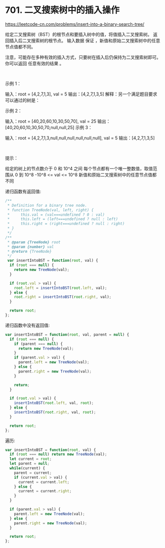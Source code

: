 # 701. 二叉搜索树中的插入操作

https://leetcode-cn.com/problems/insert-into-a-binary-search-tree/


给定二叉搜索树（BST）的根节点和要插入树中的值，将值插入二叉搜索树。 返回插入后二叉搜索树的根节点。 输入数据 保证 ，新值和原始二叉搜索树中的任意节点值都不同。

注意，可能存在多种有效的插入方式，只要树在插入后仍保持为二叉搜索树即可。 你可以返回 任意有效的结果 。

 

示例 1：


输入：root = [4,2,7,1,3], val = 5
输出：[4,2,7,1,3,5]
解释：另一个满足题目要求可以通过的树是：

示例 2：

输入：root = [40,20,60,10,30,50,70], val = 25
输出：[40,20,60,10,30,50,70,null,null,25]
示例 3：

输入：root = [4,2,7,1,3,null,null,null,null,null,null], val = 5
输出：[4,2,7,1,3,5]
 

 

提示：

给定的树上的节点数介于 0 和 10^4 之间
每个节点都有一个唯一整数值，取值范围从 0 到 10^8
-10^8 <= val <= 10^8
新值和原始二叉搜索树中的任意节点值都不同



递归函数有返回值:
```js
/**
 * Definition for a binary tree node.
 * function TreeNode(val, left, right) {
 *     this.val = (val===undefined ? 0 : val)
 *     this.left = (left===undefined ? null : left)
 *     this.right = (right===undefined ? null : right)
 * }
 */
/**
 * @param {TreeNode} root
 * @param {number} val
 * @return {TreeNode}
 */
 var insertIntoBST = function(root, val) {
  if (root === null) {
    return new TreeNode(val);
  }

  if (root.val > val) {
    root.left = insertIntoBST(root.left, val);
  } else {
    root.right = insertIntoBST(root.right, val);
  }

  return root;
};
```


递归函数中没有返回值:
```js
var insertIntoBST = function(root, val, parent = null) {
  if (root === null) {
    if (parent === null) {
      return new TreeNode(val);
    }
    if (parent.val > val) {
      parent.left = new TreeNode(val);
    } else {
      parent.right = new TreeNode(val);
    }

    return;
  }

  if (root.val > val) {
    insertIntoBST(root.left, val, root);
  } else {
    insertIntoBST(root.right, val, root);
  }

  return root;
};
```

遍历:
```js
var insertIntoBST = function(root, val) {
  if (root === null) return new TreeNode(val);
  let current = root;
  let parent = null;
  while(current) {
    parent = current;
    if (current.val > val) {
      current = current.left;
    } else {
      current = current.right;
    }
  }

  if (parent.val > val) {
    parent.left = new TreeNode(val);
  } else {
    parent.right = new TreeNode(val);
  }

  return root;
};
```
